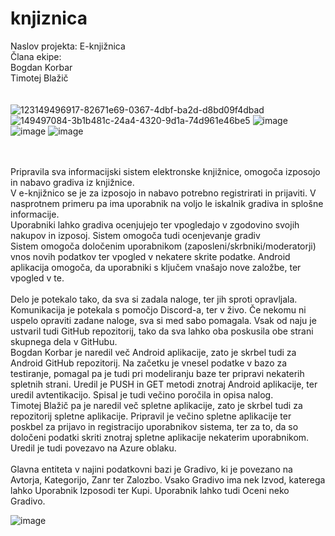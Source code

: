 # knjiznica

Naslov projekta: E-knjižnica\
Člana ekipe:\
Bogdan Korbar\
Timotej Blažič\
\
\
![123149496917-82671e69-0367-4dbf-ba2d-d8bd09f4dbad](https://user-images.githubusercontent.com/94176774/149498418-866da415-7e10-4d79-979c-9f3f42c79e2c.png)
![149497084-3b1b481c-24a4-4320-9d1a-74d961e46be5](https://user-images.githubusercontent.com/94176774/149497888-66b4d70c-3b11-4221-af20-bc13af9ffb85.png)
![image](https://user-images.githubusercontent.com/94176774/149506375-3d0cc7e9-7607-462b-959a-9c6d7e31191d.png)
![image](https://user-images.githubusercontent.com/94176774/149506490-09895e70-52a8-441c-9024-a39b0893849e.png)
![image](https://user-images.githubusercontent.com/94176774/149507282-899cd321-a405-43f0-ade8-9b2805a339fc.png)

\
\
Pripravila sva informacijski sistem elektronske knjižnice, omogoča izposojo in nabavo gradiva iz knjižnice. \
V e-knjižnico se je za izposojo in nabavo potrebno registrirati in prijaviti. V nasprotnem primeru pa ima uporabnik na voljo le iskalnik gradiva in splošne informacije.\
Uporabniki lahko gradiva ocenjujejo ter vpogledajo v zgodovino svojih nakupov in izposoj. Sistem omogoča tudi ocenjevanje gradiv \
Sistem omogoča določenim uporabnikom (zaposleni/skrbniki/moderatorji) vnos novih podatkov ter vpogled v nekatere skrite podatke.
Android aplikacija omogoča, da uporabniki s ključem vnašajo nove založbe, ter vpogled v te. 
\
\
Delo je potekalo tako, da sva si zadala naloge, ter jih sproti opravljala. Komunikacija je potekala s pomočjo Discord-a, ter v živo. Če nekomu ni uspelo opraviti zadane naloge,
sva si med sabo pomagala. Vsak od naju je ustvaril tudi GitHub repozitorij, tako da sva lahko oba poskusila obe strani skupnega dela v GitHubu.
\
Bogdan Korbar je naredil več Android aplikacije, zato je skrbel tudi za Android GitHub repozitorij. Na začetku je vnesel podatke v bazo za testiranje, pomagal pa je tudi pri modeliranju baze ter pripravi nekaterih spletnih strani. Uredil je PUSH in GET metodi znotraj Android aplikacije, ter uredil avtentikacijo. Spisal je tudi večino poročila in opisa nalog.
\
Timotej Blažič pa je naredil več spletne aplikacije, zato je skrbel tudi za repozitorij spletne aplikacije. Pripravil je večino spletne aplikacije ter poskbel za prijavo in registracijo uporabnikov sistema, ter za to, da so določeni podatki skriti znotraj spletne aplikacije nekaterim uporabnikom. Uredil je tudi povezavo na Azure oblaku.
\
\
Glavna entiteta v najini podatkovni bazi je Gradivo, ki je povezano na Avtorja, Kategorijo, Zanr ter Zalozbo. Vsako Gradivo ima nek Izvod, katerega lahko Uporabnik Izposodi ter Kupi. Uporabnik lahko tudi Oceni neko Gradivo.

![image](https://user-images.githubusercontent.com/94176774/149503450-483c0121-8d4d-4c5a-964a-18d4e2c242bc.png)












